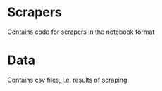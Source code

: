 # Scrapers
Contains code for scrapers in the notebook format
# Data
Contains csv files, i.e. results of scraping
